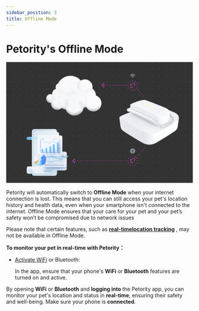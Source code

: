 ```yaml
---
sidebar_position: 3
title: Offline Mode
---
```


# Petority's Offline Mode

![offline](/img/get-to-know/Offline-mode.jpg)

Petority will automatically switch to **Offline Mode** when your internet connection is lost. This means that you can still access your pet's location history and health data, even when your smartphone isn't connected to the internet. Offline Mode ensures that your care for your pet and your pet’s safety won’t be compromised due to network issues

Please note that certain features, such as **[real-timelocation tracking](/docs/petority/features/live-tracking)** , may not be available in Offline Mode.

**To monitor your pet in real-time with Petority：**

+ [Activate WiFi](/docs/petority/devices/configuring-wifi) or Bluetooth:

	In the app, ensure that your phone's **WiFi** or **Bluetooth** features are turned on and active.

By opening **WiFi** or **Bluetooth** and **logging into** the Petority app, you can monitor your pet's location and status in **real-time**, ensuring their safety and well-being. Make sure your phone is **connected**.